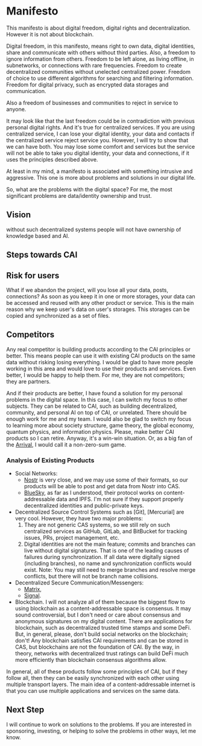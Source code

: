 # Manifesto

This manifesto is about digital freedom, digital rights and decentralization. However it is not about blockchain.

Digital freedom, in this manifesto, means right to own data, digital identities, share and communicate with others without third parties. Also, a freedom to ignore information from others. Freedom to be left alone, as living offline, in subnetworks, or connections with rare frequencies. Freedom to create decentralized communities without unelected centralized power. Freedom of choice to use different algorithms for searching and filtering information. Freedom for digital privacy, such as encrypted data storages and communication.

Also a freedom of businesses and communities to reject in service to anyone.

It may look like that the last freedom could be in contradiction with previous personal digital rights. And it's true for centralized services. If you are using centralized service, I can lose your digital identity, your data and contacts if the centralized service reject service you. However, I will try to show that we can have both. You may lose some comfort and services but the service will not be able to take you digital identity, your data and connections, if it uses the principles described above.

At least in my mind, a manifesto is associated with something intrusive and aggressive. This one is more about problems and solutions in our digital life.

So, what are the problems with the digital space? For me, the most significant problems are data/identity ownership and trust.

## Vision

without such decentralized systems people will not have ownership of knowledge based and AI.

## Steps towards CAI

## Risk for users

What if we abandon the project, will you lose all your data, posts, connections? As soon as you keep it in one or more storages, your data can be accessed and reused with any other product or service. This is the main reason why we keep user's data on user's storages. This storages can be copied and synchronized as a set of files.

## Competitors

Any real competitor is building products according to the CAI principles or better. This means people can use it with existing CAI products on the same data without risking losing everything. I would be glad to have more people working in this area and would love to use their products and services. Even better, I would be happy to help them. For me, they are not competitors; they are partners.

And if their products are better, I have found a solution for my personal problems in the digital space. In this case, I can switch my focus to other subjects. They can be related to CAI, such as building decentralized, community, and personal AI on top of CAI, or unrelated. There should be enough work for me and my team. I would also be glad to switch my focus to learning more about society structure, game theory, the global economy, quantum physics, and information physics. Please, make better CAI products so I can retire. Anyway, it's a win-win situation. Or, as a big fan of the [Arrival](https://en.wikipedia.org/wiki/Arrival_(film)), I would call it a non-zero-sum game.

### Analysis of Existing Products

- Social Networks:
  - [Nostr](https://nostr.com/) is very close, and we may use some of their formats, so our products will be able to post and get data from Nostr into CAS.
  - [BlueSky](https://bsky.social/), as far as I understood, their protocol works on content-addressable data and IPFS. I'm not sure if they support properly decentralized identities and public-private keys.
- Decentralized Source Control Systems such as [Git], [Mercurial] are very cool. However, they have two major problems:
  1. They are not generic CAS systems, so we still rely on such centralized services as GitHub, GitLab, and BitBucket for tracking issues, PRs, project management, etc.
  2. Digital identities are not the main feature; commits and branches can live without digital signatures. That is one of the leading causes of failures during synchronization. If all data were digitally signed (including branches), no name and synchronization conflicts would exist. Note: You may still need to merge branches and resolve merge conflicts, but there will not be branch name collisions.
- Decentralized Secure Communication/Messengers:
  - [Matrix](https://matrix.org/),
  - [Signal](https://signal.org/).
- Blockchain. I will not analyze all of them because the biggest flow to using blockchain as a content-addressable space is consensus. It may sound controversial, but I don't need or care about consensus and anonymous signatures on my digital content. There are applications for blockchain, such as decentralized trusted time stamps and some DeFi. But, in general, please, don't build social networks on the blockchain; don't! Any blockchain satisfies CAI requirements and can be stored in CAS, but blockchains are not the foundation of CAI. By the way, in theory, networks with decentralized trust ratings can build DeFi much more efficiently than blockchain consensus algorithms allow.  
 
In general, all of these products follow some principles of CAI, but if they follow all, then they can be easily synchronized with each other using multiple transport layers. The main idea of a content-addressable internet is that you can use multiple applications and services on the same data.

## Next Step

I will continue to work on solutions to the problems. If you are interested in sponsoring, investing, or helping to solve the problems in other ways, let me know.

